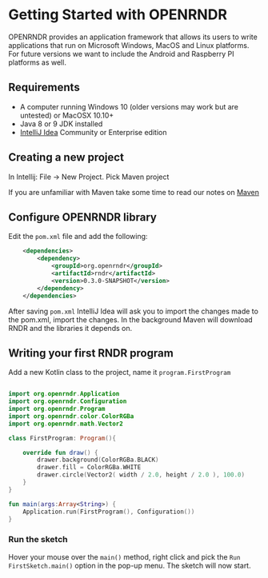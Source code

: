 # Getting Started with OPENRNDR #

OPENRNDR provides an application framework that allows its users to write applications that run on Microsoft Windows, MacOS and Linux platforms. For future versions we want to include the Android and Raspberry PI platforms as well.

## Requirements ##
 
 * A computer running Windows 10 (older versions may work but are untested) or MacOSX 10.10+
 * Java 8 or 9 JDK installed
 * [IntelliJ Idea](Tools_IntelliJIdea) Community or Enterprise edition

## Creating a new project

In Intellij: File -> New Project. Pick Maven project

If you are unfamiliar with Maven take some time to read our notes on [Maven](Tools_Maven)

## Configure OPENRNDR library

Edit the `pom.xml` file and add the following:

```xml
    <dependencies>
        <dependency>
            <groupId>org.openrndr</groupId>
            <artifactId>rndr</artifactId>
            <version>0.3.0-SNAPSHOT</version>
        </dependency>
    </dependencies>
```

After saving `pom.xml` IntelliJ Idea will ask you to import the changes made to the pom.xml, import the changes. In the background Maven will download RNDR and the libraries it depends on.

## Writing your first RNDR program

Add a new Kotlin class to the project, name it `program.FirstProgram`

```kotlin

import org.openrndr.Application
import org.openrndr.Configuration
import org.openrndr.Program
import org.openrndr.color.ColorRGBa
import org.openrndr.math.Vector2

class FirstProgram: Program(){

    override fun draw() {
        drawer.background(ColorRGBa.BLACK)
        drawer.fill = ColorRGBa.WHITE
        drawer.circle(Vector2( width / 2.0, height / 2.0 ), 100.0)
    }
}

fun main(args:Array<String>) {
    Application.run(FirstProgram(), Configuration())
}

```
### Run the sketch

Hover your mouse over the `main()` method, right click and pick the `Run FirstSketch.main()` option in the pop-up menu. The sketch will now start.
